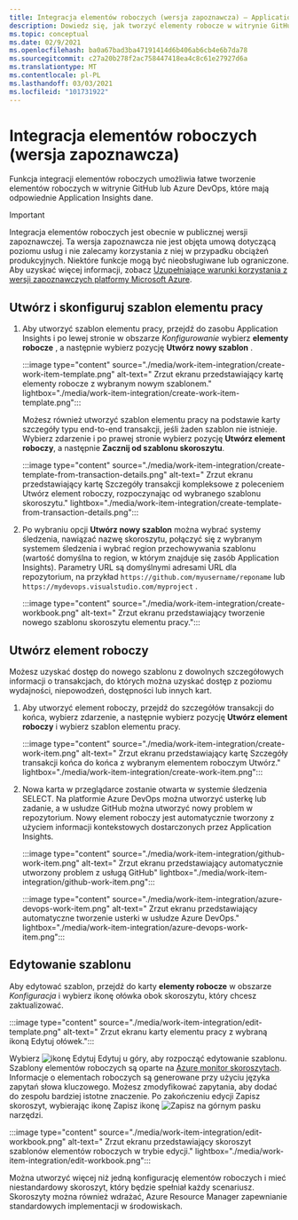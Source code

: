 ```yaml
---
title: Integracja elementów roboczych (wersja zapoznawcza) — Application Insights
description: Dowiedz się, jak tworzyć elementy robocze w witrynie GitHub lub Azure DevOps, korzystając z osadzonych w nich danych Application Insights.
ms.topic: conceptual
ms.date: 02/9/2021
ms.openlocfilehash: ba0a67bad3ba47191414d6b406ab6cb4e6b7da78
ms.sourcegitcommit: c27a20b278f2ac758447418ea4c8c61e27927d6a
ms.translationtype: MT
ms.contentlocale: pl-PL
ms.lasthandoff: 03/03/2021
ms.locfileid: "101731922"
---
```

# <a name="work-item-integration-preview"></a>Integracja elementów roboczych (wersja zapoznawcza)

Funkcja integracji elementów roboczych umożliwia łatwe tworzenie elementów roboczych w witrynie GitHub lub Azure DevOps, które mają odpowiednie Application Insights dane.

> [!IMPORTANT]
> Integracja elementów roboczych jest obecnie w publicznej wersji zapoznawczej.
> Ta wersja zapoznawcza nie jest objęta umową dotyczącą poziomu usług i nie zalecamy korzystania z niej w przypadku obciążeń produkcyjnych. Niektóre funkcje mogą być nieobsługiwane lub ograniczone.
> Aby uzyskać więcej informacji, zobacz [Uzupełniające warunki korzystania z wersji zapoznawczych platformy Microsoft Azure](https://azure.microsoft.com/support/legal/preview-supplemental-terms/).

## <a name="create-and-configure-a-work-item-template"></a>Utwórz i skonfiguruj szablon elementu pracy

1. Aby utworzyć szablon elementu pracy, przejdź do zasobu Application Insights i po lewej stronie w obszarze *Konfigurowanie* wybierz **elementy robocze** , a następnie wybierz pozycję **Utwórz nowy szablon** .

    :::image type="content" source="./media/work-item-integration/create-work-item-template.png" alt-text=" Zrzut ekranu przedstawiający kartę elementy robocze z wybranym nowym szablonem." lightbox="./media/work-item-integration/create-work-item-template.png":::

    Możesz również utworzyć szablon elementu pracy na podstawie karty szczegóły typu end-to-end transakcji, jeśli żaden szablon nie istnieje. Wybierz zdarzenie i po prawej stronie wybierz pozycję **Utwórz element roboczy**, a następnie **Zacznij od szablonu skoroszytu**.

    :::image type="content" source="./media/work-item-integration/create-template-from-transaction-details.png" alt-text=" Zrzut ekranu przedstawiający kartę Szczegóły transakcji kompleksowe z poleceniem Utwórz element roboczy, rozpoczynając od wybranego szablonu skoroszytu." lightbox="./media/work-item-integration/create-template-from-transaction-details.png":::

2. Po wybraniu opcji **Utwórz nowy szablon** można wybrać systemy śledzenia, nawiązać nazwę skoroszytu, połączyć się z wybranym systemem śledzenia i wybrać region przechowywania szablonu (wartość domyślna to region, w którym znajduje się zasób Application Insights). Parametry URL są domyślnymi adresami URL dla repozytorium, na przykład `https://github.com/myusername/reponame` lub `https://mydevops.visualstudio.com/myproject` .

    :::image type="content" source="./media/work-item-integration/create-workbook.png" alt-text=" Zrzut ekranu przedstawiający tworzenie nowego szablonu skoroszytu elementu pracy.":::

## <a name="create-a-work-item"></a>Utwórz element roboczy

 Możesz uzyskać dostęp do nowego szablonu z dowolnych szczegółowych informacji o transakcjach, do których można uzyskać dostęp z poziomu wydajności, niepowodzeń, dostępności lub innych kart.

1. Aby utworzyć element roboczy, przejdź do szczegółów transakcji do końca, wybierz zdarzenie, a następnie wybierz pozycję **Utwórz element roboczy** i wybierz szablon elementu pracy.

    :::image type="content" source="./media/work-item-integration/create-work-item.png" alt-text=" Zrzut ekranu przedstawiający kartę Szczegóły transakcji końca do końca z wybranym elementem roboczym Utwórz." lightbox="./media/work-item-integration/create-work-item.png":::

1. Nowa karta w przeglądarce zostanie otwarta w systemie śledzenia SELECT. Na platformie Azure DevOps można utworzyć usterkę lub zadanie, a w usłudze GitHub można utworzyć nowy problem w repozytorium. Nowy element roboczy jest automatycznie tworzony z użyciem informacji kontekstowych dostarczonych przez Application Insights.

    :::image type="content" source="./media/work-item-integration/github-work-item.png" alt-text=" Zrzut ekranu przedstawiający automatycznie utworzony problem z usługą GitHub" lightbox="./media/work-item-integration/github-work-item.png":::

    :::image type="content" source="./media/work-item-integration/azure-devops-work-item.png" alt-text=" Zrzut ekranu przedstawiający automatyczne tworzenie usterki w usłudze Azure DevOps." lightbox="./media/work-item-integration/azure-devops-work-item.png":::

## <a name="edit-a-template"></a>Edytowanie szablonu

Aby edytować szablon, przejdź do karty **elementy robocze** w obszarze *Konfiguracja* i wybierz ikonę ołówka obok skoroszytu, który chcesz zaktualizować.

:::image type="content" source="./media/work-item-integration/edit-template.png" alt-text=" Zrzut ekranu karty elementu pracy z wybraną ikoną Edytuj ołówek.":::

Wybierz ![ ikonę Edytuj Edytuj ](./media/work-item-integration/edit-icon.png) u góry, aby rozpocząć edytowanie szablonu. Szablony elementów roboczych są oparte na [Azure monitor skoroszytach](../visualize/workbooks-overview.md). Informacje o elementach roboczych są generowane przy użyciu języka zapytań słowa kluczowego. Możesz zmodyfikować zapytania, aby dodać do zespołu bardziej istotne znaczenie. Po zakończeniu edycji Zapisz skoroszyt, wybierając ikonę Zapisz ikonę ![ Zapisz ](./media/work-item-integration/save-icon.png) na górnym pasku narzędzi.

:::image type="content" source="./media/work-item-integration/edit-workbook.png" alt-text=" Zrzut ekranu przedstawiający skoroszyt szablonów elementów roboczych w trybie edycji." lightbox="./media/work-item-integration/edit-workbook.png":::

Można utworzyć więcej niż jedną konfigurację elementów roboczych i mieć niestandardowy skoroszyt, który będzie spełniał każdy scenariusz. Skoroszyty można również wdrażać, Azure Resource Manager zapewnianie standardowych implementacji w środowiskach.